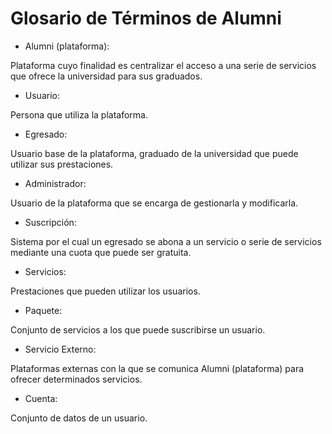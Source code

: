 # Glosario de Términos de Alumni

- Alumni (plataforma):

Plataforma cuyo finalidad es centralizar el acceso a una serie de servicios que ofrece la universidad para sus graduados.

- Usuario:

Persona que utiliza la plataforma.

- Egresado:

Usuario base de la plataforma, graduado de la universidad que puede utilizar sus prestaciones.

- Administrador:

Usuario de la plataforma que se encarga de gestionarla y modificarla.

- Suscripción:

Sistema por el cual un egresado se abona a un servicio o serie de servicios mediante una cuota que puede ser gratuita.

- Servicios:

Prestaciones que pueden utilizar los usuarios.

- Paquete:

Conjunto de servicios a los que puede suscribirse un usuario.

- Servicio Externo:

Plataformas externas con la que se comunica Alumni (plataforma) para ofrecer determinados servicios.

- Cuenta:

Conjunto de datos de un usuario.
